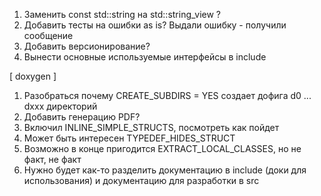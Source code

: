 1. Заменить const std::string на std::string_view ?
2. Добавить тесты на ошибки as is? Выдали ошибку - получили сообщение
3. Добавить версионирование?
4. Вынести основные используемые интерфейсы в include

[ doxygen ]
1. Разобраться почему CREATE_SUBDIRS = YES создает дофига d0 ... dxxx директорий
2. Добавить генерацию PDF?
3. Включил INLINE_SIMPLE_STRUCTS, посмотреть как пойдет
4. Может быть интересен TYPEDEF_HIDES_STRUCT
5. Возможно в конце пригодится EXTRACT_LOCAL_CLASSES, но не факт, не факт
6. Нужно будет как-то разделить документацию в include (доки для использования) и документацию для разработки в src